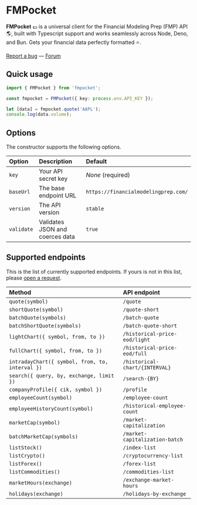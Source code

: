 # FMPocket

**FMPocket** 💶 is a universal client for the Financial Modeling Prep (FMP) API 🌎, built with Typescript support and works seamlessly across Node, Deno, and Bun. Gets your financial data perfectly formatted ⭐️.

[Report a bug](https://github.com/l0uisgrange/fmpocket/issues) — [Forum](https://github.com/l0uisgrange/fmpocket/discussions/categories/q-a)

## Quick usage

```typescript
import { FMPocket } from 'fmpocket';

const fmpocket = FMPocket({ key: process.env.API_KEY });

let [data] = fmpocket.quote('AAPL');
console.log(data.volume);
```

## Options

The constructor supports the following options.

| Option     | Description                     | Default                              |
| :--------- | :------------------------------ | :----------------------------------- |
| `key`      | Your API secret key             | _None_ (required)                    |
| `baseUrl`  | The base endpoint URL           | `https://financialmodelingprep.com/` |
| `version`  | The API version                 | `stable`                             |
| `validate` | Validates JSON and coerces data | `true`                               |

## Supported endpoints

This is the list of currently supported endpoints. If yours is not in this list, please [open a request](https://github.com/l0uisgrange/fmpocket/issues).

| Method                                          | API endpoint                   |
| :---------------------------------------------- | :----------------------------- |
| `quote(symbol)`                                 | `/quote`                       |
| `shortQuote(symbol)`                            | `/quote-short`                 |
| `batchQuote(symbols)`                           | `/batch-quote`                 |
| `batchShortQuote(symbols)`                      | `/batch-quote-short`           |
| `lightChart({ symbol, from, to })`              | `/historical-price-eod/light`  |
| `fullChart({ symbol, from, to })`               | `/historical-price-eod/full`   |
| `intradayChart({ symbol, from, to, interval })` | `/historical-chart/{INTERVAL}` |
| `search({ query, by, exchange, limit })`        | `/search-{BY}`                 |
| `companyProfile({ cik, symbol })`               | `/profile`                     |
| `employeeCount(symbol)`                         | `/employee-count`              |
| `employeeHistoryCount(symbol)`                  | `/historical-employee-count`   |
| `marketCap(symbol)`                             | `/market-capitalization`       |
| `batchMarketCap(symbols)`                       | `/market-capitalization-batch` |
| `listStock()`                                   | `/index-list`                  |
| `listCrypto()`                                  | `/cryptocurrency-list`         |
| `listForex()`                                   | `/forex-list`                  |
| `listCommodities()`                             | `/commodities-list`            |
| `marketHours(exchange)`                         | `/exchange-market-hours`       |
| `holidays(exchange)`                            | `/holidays-by-exchange`        |
